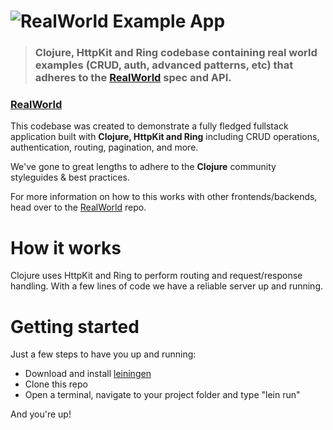 # ![RealWorld Example App](logo.png)

> ### Clojure, HttpKit and Ring codebase containing real world examples (CRUD, auth, advanced patterns, etc) that adheres to the [RealWorld](https://github.com/gothinkster/realworld-example-apps) spec and API.


### [RealWorld](https://github.com/gothinkster/realworld)


This codebase was created to demonstrate a fully fledged fullstack application built with **Clojure, HttpKit and Ring** including CRUD operations, authentication, routing, pagination, and more.

We've gone to great lengths to adhere to the **Clojure** community styleguides & best practices.

For more information on how to this works with other frontends/backends, head over to the [RealWorld](https://github.com/gothinkster/realworld) repo.


# How it works

Clojure uses HttpKit and Ring to perform routing and request/response handling. With a few lines of code we have a reliable server up and running.

# Getting started

Just a few steps to have you up and running:

+ Download and install [leiningen](https://github.com/technomancy/leiningen)
+ Clone this repo
+ Open a terminal, navigate to your project folder and type "lein run"

And you're up!
